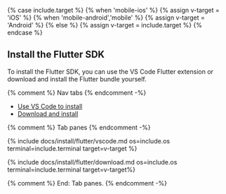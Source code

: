 {% case include.target %}
{% when 'mobile-ios' %}
   {% assign v-target = 'iOS' %}
{% when 'mobile-android','mobile' %}
   {% assign v-target = 'Android' %}
{% else %}
   {% assign v-target = include.target %}
{% endcase %}

## Install the Flutter SDK

To install the Flutter SDK, you can use the VS Code Flutter extension
or download and install the Flutter bundle yourself.

{% comment %} Nav tabs {% endcomment -%}
<ul class="nav nav-tabs" id="flutter-install" role="tablist">
    <li class="nav-item">
        <a class="nav-link active" id="vscode-tab" href="#vscode" role="tab" aria-controls="vscode" aria-selected="true">Use VS Code to install</a>
    </li>
    <li class="nav-item">
        <a class="nav-link" id="download-tab" href="#download" role="tab" aria-controls="download" aria-selected="false">Download and install</a>
    </li>
</ul>

{% comment %} Tab panes {% endcomment -%}
<div class="tab-content">

<div class="tab-pane active" id="vscode" role="tabpanel" aria-labelledby="vscode-tab">

{% include docs/install/flutter/vscode.md os=include.os terminal=include.terminal target=v-target %}

</div>

<div class="tab-pane" id="download" role="tabpanel" aria-labelledby="download-tab">

{% include docs/install/flutter/download.md os=include.os terminal=include.terminal target=v-target%}

</div>
</div>

{% comment %} End: Tab panes. {% endcomment -%}

